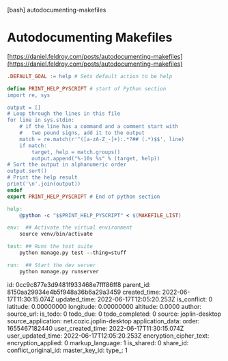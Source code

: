 [bash] autodocumenting-makefiles

# Autodocumenting Makefiles

[https://daniel.feldroy.com/posts/autodocumenting-makefiles](https://daniel.feldroy.com/posts/autodocumenting-makefiles)

```makefile
.DEFAULT_GOAL := help # Sets default action to be help

define PRINT_HELP_PYSCRIPT # start of Python section
import re, sys

output = []
# Loop through the lines in this file
for line in sys.stdin:
    # if the line has a command and a comment start with
    #   two pound signs, add it to the output
    match = re.match(r'^([a-zA-Z_-]+):.*?## (.*)$$', line)
    if match:
        target, help = match.groups()
        output.append("%-10s %s" % (target, help))
# Sort the output in alphanumeric order
output.sort()
# Print the help result
print('\n'.join(output))
endef
export PRINT_HELP_PYSCRIPT # End of python section

help:
	@python -c "$$PRINT_HELP_PYSCRIPT" < $(MAKEFILE_LIST)

env:  ## Activate the virtual environment
	source venv/bin/activate

test: ## Runs the test suite 
	python manage.py test --thing=stuff

run:  ## Start the dev server
	python manage.py runserver
```



id: 0cc9c877e3d9481f933468e7fff86ff8
parent_id: 8150aa29934e4b5f948a36b6a29a3459
created_time: 2022-06-17T11:30:15.074Z
updated_time: 2022-06-17T12:05:20.253Z
is_conflict: 0
latitude: 0.00000000
longitude: 0.00000000
altitude: 0.0000
author: 
source_url: 
is_todo: 0
todo_due: 0
todo_completed: 0
source: joplin-desktop
source_application: net.cozic.joplin-desktop
application_data: 
order: 1655467182440
user_created_time: 2022-06-17T11:30:15.074Z
user_updated_time: 2022-06-17T12:05:20.253Z
encryption_cipher_text: 
encryption_applied: 0
markup_language: 1
is_shared: 0
share_id: 
conflict_original_id: 
master_key_id: 
type_: 1